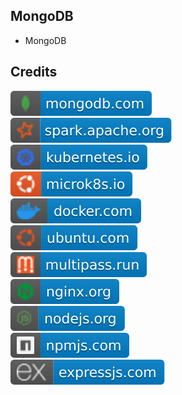 MongoDB
-------

- MongoDB

Credits
-------
[![image](
Credits/mongodb.com.svg)](https://mongodb.com/)  
[![image](
Credits/spark.apache.org.svg)](https://spark.apache.org/)  
[![image](
Credits/kubernetes.io.svg)](https://kubernetes.io/)  
[![image](
Credits/microk8s.io.svg)](https://microk8s.io/)  
[![image](
Credits/docker.com.svg)](https://docker.com/)  
[![image](
Credits/ubuntu.com.svg)](https://ubuntu.com/)  
[![image](
Credits/multipass.run.svg)](https://multipass.run/)  
[![image](
Credits/nginx.org.svg)](https://nginx.org/)  
[![image](
Credits/nodejs.org.svg)](https://nodejs.org/)  
[![image](
Credits/npmjs.com.svg)](https://npmjs.com/)  
[![image](
Credits/expressjs.com.svg)](https://expressjs.com/)